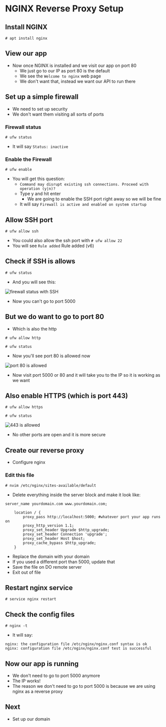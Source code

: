 # NGINX Reverse Proxy Setup
## Install NGINX
`# apt install nginx`

## View our app
* Now once NGINX is installed and we visit our app on port 80
    - We just go to our IP as port 80 is the default
    - We see the `Welcome to nginx` web page
    - We don't want that, instead we want our API to run there

## Set up a simple firewall
* We need to set up security
* We don't want them visiting all sorts of ports

### Firewall status
`# ufw status`

* It will say `Status: inactive`

### Enable the Firewall
`# ufw enable`

* You will get this question:
    - `Command may disrupt existing ssh connections. Proceed with operation (y|n)?`
    - Type y and hit enter
        + We are going to enable the SSH port right away so we will be fine
    - It will say `Firewall is active and enabled on system startup`

## Allow SSH port
`# ufw allow ssh`

* You could also allow the ssh port with `# ufw allow 22`
* You will see `Rule added` Rule added (v6)

## Check if SSH is allows
`# ufw status`

* And you will see this:

![firewall status with SSH](https://i.imgur.com/AfWt5B7.png)

* Now you can't go to port 5000

## But we do want to go to port 80
* Which is also the http

`# ufw allow http`

`# ufw status`

* Now you'll see port 80 is allowed now

![port 80 is allowed](https://i.imgur.com/o0yRbdz.png)

* Now visit port 5000 or 80 and it will take you to the IP so it is working as we want

## Also enable HTTPS (which is port 443)
`# ufw allow https`

`# ufw status`

![443 is allowed](https://i.imgur.com/laAxxoF.png)

* No other ports are open and it is more secure

## Create our reverse proxy
* Configure nginx

### Edit this file
`# nvim /etc/nginx/sites-available/default`

* Delete everything inside the server block and make it look like:

```
server_name yourdomain.com www.yourdomain.com;

    location / {
        proxy_pass http://localhost:5000; #whatever port your app runs on
        proxy_http_version 1.1;
        proxy_set_header Upgrade $http_upgrade;
        proxy_set_header Connection 'upgrade';
        proxy_set_header Host $host;
        proxy_cache_bypass $http_upgrade;
    }
```

* Replace the domain with your domain
* If you used a different port than 5000, update that
* Save the file on DO remote server
* Exit out of file

## Restart nginx service
`# service nginx restart`

## Check the config files
`# nginx -t`

* It will say:

```
nginx: the configuration file /etc/nginx/nginx.conf syntax is ok
nginx: configuration file /etc/nginx/nginx.conf test is successful
```

## Now our app is running
* We don't need to go to port 5000 anymore
* The IP works!
* The reason we don't need to go to port 5000 is because we are using nginx as a reverse proxy

## Next
* Set up our domain
